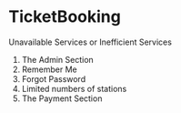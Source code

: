 # TicketBooking

Unavailable Services or
Inefficient Services

1. The Admin Section
2. Remember Me
3. Forgot Password
4. Limited numbers of stations
5. The Payment Section